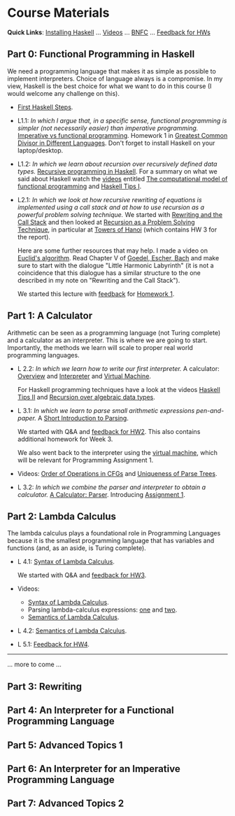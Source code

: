 
# Course Materials

**Quick Links**: [Installing Haskell](https://hackmd.io/@alexhkurz/Hk86XnCzD) ...  [Videos](videos.md) ... [BNFC](BNFC-installation.md) ... [Feedback for HWs](feedback-hw.md)

<!-- [Haskell projects](haskell-projects.md) ...-->

## Part 0: Functional Programming in Haskell

We need a programming language that makes it as simple as possible to implement interpreters. Choice of language always is a compromise. In my view, Haskell is the best choice for what we want to do in this course (I would welcome any challenge on this).

- [First Haskell Steps](https://hackmd.io/@alexhkurz/SJgHGZ_nw).

- L1.1: *In which I argue that, in a specific sense, functional programming is simpler (not necessarily easier) than imperative programming.* [Imperative vs functional programming](https://hackmd.io/@alexhkurz/SJKWvna6U). Homework 1 in [Greatest Common Divisor in Different Languages](https://hackmd.io/@alexhkurz/SkqMtH0sK). Don't forget to install Haskell on your laptop/desktop.


- L1.2: *In which we learn about recursion over recursively defined data types.* [Recursive programming in Haskell](https://hackmd.io/@alexhkurz/H1jUka4Gv). For a summary on what we said about Haskell watch the [videos](videos.md) entitled [The computational model of functional programming](https://youtu.be/u_OMwv8tDVg) and [Haskell Tips I](https://youtu.be/wj0j2HjMw6w).

- L2.1: *In which we look at how recursive rewriting of equations is implemented using a call stack and at how to use recursion as a powerful problem solving technique.* We started with [Rewriting and the Call Stack](https://hackmd.io/@alexhkurz/HJiulVg0U) and then looked at [Recursion as a Problem Solving Technique](https://hackmd.io/@alexhkurz/Sy7M_6yMF), in particular at [Towers of Hanoi](https://hackmd.io/@alexhkurz/rJQwvpyMY) (which contains HW 3 for the report).

    Here are some further resources that may help. I made a video on [Euclid's algorithm](https://youtu.be/ZcJMj0antos). Read Chapter V of [Goedel, Escher, Bach](https://www.physixfan.com/wp-content/files/GEBen.pdf) and make sure to start with the dialogue "Little Harmonic Labyrinth" (it is not a coincidence that this dialogue has a similar structure to the one described in my note on "Rewriting and the Call Stack").

    We started this lecture with [feedback](feedback-hw.md) for [Homework 1](https://hackmd.io/@alexhkurz/SkqMtH0sK).


## Part 1: A Calculator

Arithmetic can be seen as a programming language (not Turing complete) and a calculator as an interpreter. This is where we are going to start. Importantly, the methods we learn will scale to proper real world programming languages.

- L 2.2: *In which we learn how to write our first interpreter.* A calculator: [Overview](https://hackmd.io/@alexhkurz/HkpdXJ1fK) and [Interpreter](https://hackmd.io/@alexhkurz/rJX-i1kzY) and [Virtual Machine](https://hackmd.io/@alexhkurz/H12igXkzK). 

    For Haskell programming techniques have a look at the videos [Haskell Tips II](https://youtu.be/naNLE4GLrTo)
and [Recursion over algebraic data types](https://youtu.be/2YLfJvOtLwA).

- L 3.1: *In which we learn to parse small arithmetic expressions pen-and-paper.* A [Short Introduction to Parsing](https://hackmd.io/@alexhkurz/BkSgRX1GF). 

    We started with Q&A and [feedback for HW2](feedback-hw.md). This also contains additional homework for Week 3.

    We also went back to the interpreter using the [virtual machine](https://hackmd.io/@alexhkurz/H12igXkzK), which will be relevant for Programming Assignment 1.

 
- Videos: [Order of Operations in CFGs](https://youtu.be/jf1xhZSpCvg) and [Uniqueness of Parse Trees](https://youtu.be/3ZLkPwB_c9g).

- L 3.2: *In which we combine the parser and interpreter to obtain a calculator.* [A Calculator: Parser](https://hackmd.io/@alexhkurz/BkqOWbgMF). Introducing [Assignment 1](https://github.com/alexhkurz/programming-languages-2022/blob/main/assignment-1.md).


## Part 2: Lambda Calculus

The lambda calculus plays a foundational role in Programming Languages because it is the smallest programming language that has variables and functions (and, as an aside, is Turing complete).

- L 4.1: [Syntax of Lambda Calculus](https://hackmd.io/@alexhkurz/S1D0yP8Bw).

    We started with Q&A and [feedback for HW3](feedback-hw.md).

- Videos: 
    - [Syntax of Lambda Calculus](https://youtu.be/D0kH1BpNr14).
    - Parsing lambda-calculus expressions:  [one](https://youtu.be/eYstx7uuE6c) and [two](https://youtu.be/yls1NEUlzZA).
    - [Semantics of Lambda Calculus](https://www.youtube.com/watch?v=h4aT42t7v9c#t=0m).

- L 4.2: [Semantics of Lambda Calculus](https://hackmd.io/@alexhkurz/H1e4Nv8Bv).  

- L 5.1: [Feedback for HW4](feedback-hw.md). 

---

... more to come ...


## Part 3: Rewriting

## Part 4: An Interpreter for a Functional Programming Language

## Part 5: Advanced Topics 1

## Part 6: An Interpreter for an Imperative Programming Language

## Part 7: Advanced Topics 2
